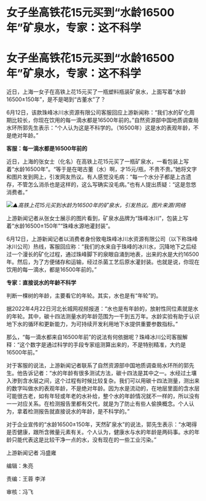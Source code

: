 # 女子坐高铁花15元买到“水龄16500年”矿泉水，专家：这不科学

# 女子坐高铁花15元买到“水龄16500年”矿泉水，专家：这不科学

近日，上海一女子在高铁上花15元买了一瓶塑料瓶装矿泉水，上面写着“水龄16500±150年”，是不是喝到“古董水”了？

6月12日，该款珠峰冰川水资源有限公司客服回应上游新闻称：“我们水的矿化周期比较长，你现在饮用的每一滴水都是16500年前的。”自然资源部中国地质调查局水环所郭先生表示：“个人认为这是不科学的。（16500年）这是水的表观年龄，不是绝对年龄。”

**客服：每一滴水都是16500年前的**

近日，上海的张女士（化名）在高铁上花15元买了一瓶矿泉水，一看包装上写着“水龄16500年”。“等于是在喝古董（水）啊，才15元/瓶，不贵不贵。”她将文字和图片发到网上，引发网友热议。有人感觉没毛病：“每一个水分子都是上古遗存，不管怎么消杀也是这样的，这么写确实没毛病。”也有人提出质疑：“这是忽悠消费者。”

![](https://inews.gtimg.com/om_bt/OdSgPgUV4tb3XoCu3BBuFwm-3ABdT9q-MFJBRpskm_-6gAA/1000)_▲高铁上花15元买到水龄为16500年的矿泉水，引发热议。图片来源/网络_

上游新闻记者从张女士展示的图片看到，矿泉水品牌为“珠峰冰川”，包装上写着“水龄16500±150年”“珠峰水源地灌封装”。

6月12日，上游新闻记者以消费者身份致电珠峰冰川水资源有限公司（以下称珠峰冰川公司）热线，客服回应称：“我们的水来自于珠峰的冰川水，沉降地下之后经过一个漫长的矿化过程，通过珠峰脚下的泉眼自涌到地表，出来的水是大约16500年。然后，为了方便储存和运输，经过杀菌工艺后原水灌封装。也就是说，你现在饮用的每一滴水，都是16500年前的。”

**专家：直接说水的年龄不科学**

判断一棵树的年龄，主要看它的年轮。其实，水也是有“年轮”的。

据2022年4月22日河北长城网视频报道：“水也是有年龄的，放射性同位素就是水的年轮。其中，碳十四法测量水的年龄范围为一千到五万年。水龄实验有助于认识地下水的循环和更新能力，为可持续开发利用地下水提供重要参数指标。”

那么，“每一滴水都来自16500年前”的说法有何依据呢？珠峰冰川公司客服解释：“这个数字是通过科学的手段专家组测算出来的，不是特别精准，大约是16500年前。”

对于客服的说法，上游新闻记者联系了自然资源部中国地质调查局水环所的郭先生。他告诉记者：“水的年龄有很多测试方法，碳十四法是其中之一。水经过土壤入渗到含水层之间，这个过程有时候比较复杂。我们可以用碳十四法测量，测出来的数字叫做水的表观年龄，不是绝对年龄。因为水是流动的，在地层里面的含水层可能很古老，如有年轻或年老的水补给，整个水的年龄情况就不一样的，所以没有一一对应关系。在检测报告里都有交代，就是为了防止有些人偷换概念。个人认为，拿着检测报告就直接说水的年龄，是不科学的。”

对于企业宣传的“水龄16500±150年，天然矿泉水”的说法，郭先生表示：“水喝得是否健康，跟所含微量元素有关。个人认为，健康水与水的年龄是两码事。水的年龄只能代表这是比较干净一点的水，没有现在的一些工业污染。”

上游新闻记者 冯盛雍

编辑：朱亮

责编：王蓉 李洋

审核：冯飞

